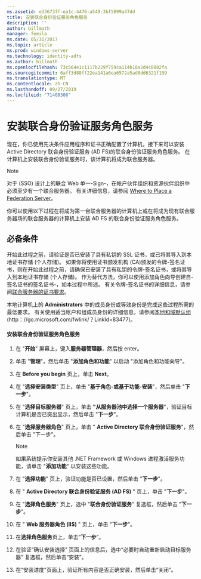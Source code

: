 ```yaml
---
ms.assetid: e33673ff-ea1c-4476-a549-3bf5899a47dd
title: 安装联合身份验证服务角色服务
description: ''
author: billmath
manager: femila
ms.date: 05/31/2017
ms.topic: article
ms.prod: windows-server
ms.technology: identity-adfs
ms.author: billmath
ms.openlocfilehash: 73c564e1c1117b229f759ca114b18a2d4c8002fa
ms.sourcegitcommit: 6aff3d88ff22ea141a6ea6572a5ad8dd6321f199
ms.translationtype: MT
ms.contentlocale: zh-CN
ms.lasthandoff: 09/27/2019
ms.locfileid: "71408386"
---
```

# <a name="install-the-federation-service-role-service"></a>安装联合身份验证服务角色服务

现在，你已使用先决条件应用程序和证书正确配置了计算机，接下来可以安装 Active Directory 联合身份验证服务 \(AD FS\)的联合身份验证服务角色服务。 在计算机上安装联合身份验证服务时，该计算机将成为联合服务器。  
  
> [!NOTE]  
> 对于 \(SSO\) 设计上的联合 Web 单一\-Sign\-，在帐户伙伴组织和资源伙伴组织中必须至少有一个联合服务器。 有关详细信息，请参阅 [Where to Place a Federation Server](https://technet.microsoft.com/library/dd807127.aspx)。  
  
你可以使用以下过程在将成为第一台联合服务器的计算机上或在将成为现有联合服务器场的联合服务器的计算机上安装 AD FS 的联合身份验证服务角色服务。  
  
## <a name="prerequisites"></a>必备条件  
开始此过程之前，请验证是否已安装了具有私钥的 SSL 证书，或已将其导入到本地证书存储 \(个人存储\)。 如果你将使用证书颁发机构 \(CA\)颁发的令牌\-签名证书，则在开始此过程之前，请确保已安装了具有私钥的令牌\-签名证书，或将其导入到本地证书存储 \(个人存储\)。 作为替代方法，你可以使用添加角色向导创建自\-签名证书的签名证书\-，如本过程中所述。 有关令牌\-签名证书的详细信息，请参阅[联合服务器的证书要求](https://technet.microsoft.com/library/dd807040.aspx)。  
  
本地计算机上的 **Administrators** 中的成员身份或等效身份是完成这些过程所需的最低要求。  有关使用适当帐户和组成员身份的详细信息，请参阅[本地和域默认组](https://go.microsoft.com/fwlink/?LinkId=83477)\(http：\/\/go.microsoft.com\/fwlink\/？LinkId\=83477\)。   
  
#### <a name="to-install-the-federation-service-role-service"></a>安装联合身份验证服务角色服务  
  
1.  在 "**开始**" 屏幕上，键入**服务器管理器**，然后按 enter。  
  
2.  单击 "**管理**"，然后单击 "**添加角色和功能**" 以启动 "添加角色和功能向导"。  
  
3.  在 **Before you begin** 页上，单击 **Next**。  
  
4.  在 "**选择安装类型**" 页上，单击 "**基于角色\-或基于功能\-安装**"，然后单击 "**下一步**"。  
  
5.  在 "**选择目标服务器**" 页上，单击 **"从服务器池中选择一个服务器**"，验证目标计算机是否已突出显示，然后单击 "**下一步**"。  
  
6.  在 "**选择服务器角色**" 页上，单击 " **Active Directory 联合身份验证服务**"，然后单击 "下一步"。  
  
    > [!NOTE]  
    > 如果系统提示你安装其他 .NET Framework 或 Windows 进程激活服务功能，请单击 "**添加功能**" 以安装这些功能。  
  
7.  在 "**选择功能**" 页上，验证功能是否已设置，然后单击 "**下一步**"。  
  
8.  在 " **Active Directory 联合身份验证服务 \(AD FS\)** " 页上，单击 "**下一步**"。  
  
9. 在 "**选择角色服务**" 页上，选中 "**联合身份验证服务**" 复选框，然后单击 "**下一步**"。  
  
10. 在 " **Web 服务器角色 \(IIS\)** " 页上，单击 "**下一步**"。  
  
11. 在**选择角色服务**页上，单击“**下一步**”。  
  
12. 在验证“确认安装选择” 页面上的信息后，选中“必要时自动重新启动目标服务器” 复选框，然后单击“安装”。  
  
13. 在“安装进度”页面上，验证所有内容是否正确安装，然后单击“关闭”。  
  

